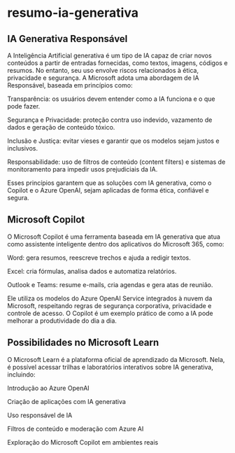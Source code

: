 # resumo-ia-generativa

## IA Generativa Responsável
A Inteligência Artificial generativa é um tipo de IA capaz de criar novos conteúdos a partir de entradas fornecidas, como textos, imagens, códigos e resumos. No entanto, seu uso envolve riscos relacionados à ética, privacidade e segurança.
A Microsoft adota uma abordagem de IA Responsável, baseada em princípios como:

Transparência: os usuários devem entender como a IA funciona e o que pode fazer.

Segurança e Privacidade: proteção contra uso indevido, vazamento de dados e geração de conteúdo tóxico.

Inclusão e Justiça: evitar vieses e garantir que os modelos sejam justos e inclusivos.

Responsabilidade: uso de filtros de conteúdo (content filters) e sistemas de monitoramento para impedir usos prejudiciais da IA.

Esses princípios garantem que as soluções com IA generativa, como o Copilot e o Azure OpenAI, sejam aplicadas de forma ética, confiável e segura.

## Microsoft Copilot
O Microsoft Copilot é uma ferramenta baseada em IA generativa que atua como assistente inteligente dentro dos aplicativos do Microsoft 365, como:

Word: gera resumos, reescreve trechos e ajuda a redigir textos.

Excel: cria fórmulas, analisa dados e automatiza relatórios.

Outlook e Teams: resume e-mails, cria agendas e gera atas de reunião.

Ele utiliza os modelos do Azure OpenAI Service integrados à nuvem da Microsoft, respeitando regras de segurança corporativa, privacidade e controle de acesso. O Copilot é um exemplo prático de como a IA pode melhorar a produtividade do dia a dia.

## Possibilidades no Microsoft Learn
O Microsoft Learn é a plataforma oficial de aprendizado da Microsoft. Nela, é possível acessar trilhas e laboratórios interativos sobre IA generativa, incluindo:

Introdução ao Azure OpenAI

Criação de aplicações com IA generativa

Uso responsável de IA

Filtros de conteúdo e moderação com Azure AI

Exploração do Microsoft Copilot em ambientes reais
